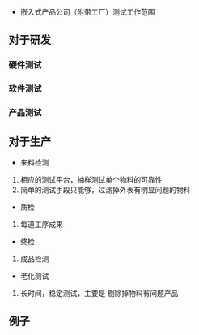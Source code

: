 * 嵌入式产品公司（附带工厂）测试工作范围

## 对于研发
### 硬件测试
### 软件测试
### 产品测试

## 对于生产

* 来料检测
1. 相应的测试平台，抽样测试单个物料的可靠性
2. 简单的测试手段只能够，过滤掉外表有明显问题的物料

* 质检		
1. 每道工序成果

* 终检	
1. 成品检测

* 老化测试
1. 长时间，稳定测试，主要是 剔除掉物料有问题产品

## 例子
